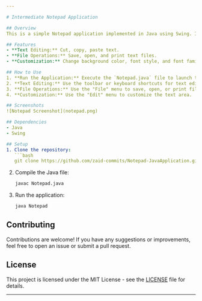 ```yaml
---

# Intermediate Notepad Application

## Overview
This is a simple Notepad application implemented in Java using Swing. It provides basic text editing features like cut, copy, paste, save, open, and print. The application also allows users to change the background color, font style, and font family of the text area.

## Features
- **Text Editing:** Cut, copy, paste text.
- **File Operations:** Save, open, and print text files.
- **Customization:** Change background color, font style, and font family.

## How to Use
1. **Run the Application:** Execute the `Notepad.java` file to launch the application.
2. **Text Editing:** Use the toolbar or keyboard shortcuts for text editing operations.
3. **File Operations:** Use the "File" menu to save, open, or print files.
4. **Customization:** Use the "Edit" menu to customize the text area.

## Screenshots
![Notepad Screenshot](notepad.png)

## Dependencies
- Java
- Swing

## Setup
1. Clone the repository:
   ```bash
   git clone https://github.com/zaid-commits/Notepad-JavaApplication.git
   ```
2. Compile the Java file:
   ```bash
   javac Notepad.java
   ```
3. Run the application:
   ```bash
   java Notepad
   ```

## Contributing
Contributions are welcome! If you have any suggestions or improvements, feel free to open an issue or submit a pull request.

## License
This project is licensed under the MIT License - see the [LICENSE](LICENSE) file for details.

---
```

